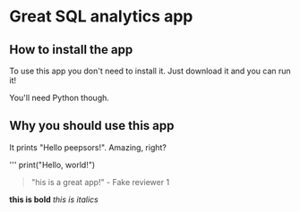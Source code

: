# Great SQL analytics app

## How to install the app

To use this app you don't need to install it. Just download it and you can run it!

You'll need Python though.

## Why you should use this app

It prints "Hello peepsors!". Amazing, right?

'''
print("Hello, world!")

> "his is a great app!" - Fake reviewer 1

**this is bold**
_this is italics_
